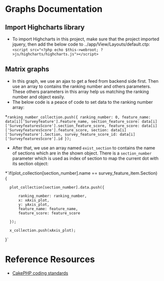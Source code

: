 # Graphs Documentation

## Import Highcharts library
* To import Highcharts in this project, make sure that the project imported jquery, then add the below code to ../app/View/Layouts/default.ctp:
    `<script src="<?php echo $this->webroot; ?>js/highcharts/highcharts.js"></script>`

## Matrix graphs
* In this graph, we use an ajax to get a feed from backend side first. Then use an array to contains the ranking number and others parameters. These others parameters in this array help us matching the ranking number and object easily.
* The below code is a peace of code to set data to the ranking number array:

*`ranking_number_collection.push({
       ranking_number: 0,
       feature_name: data[i]['Surveyfeature'].Feature_name,
       section_feature_score: data[i]['SurveyfeaturesScore'].section_feature_score,
       feature_score: data[i]['SurveyfeaturesScore'].feature_score,
       section: data[i]['Surveyfeature'].Section,
       survey_feature_score_id: data[i]['SurveyfeaturesScore'].id
     });`

* After that, we use an array named `exist_section` to contains the name of sections which are in the shown object. There is a `section_number` parameter which is used as index of section to map the current dot with its section object:

*`if(plot_collection[section_number].name == survey_feature_item.Section) {

      plot_collection[section_number].data.push({

          ranking_number: ranking_number,
          x: xAxis_plot,
          y: yAxis_plot,
          feature_name: feature_name,
          feature_score: feature_score

      });

      x_collection.push(xAxis_plot);
}`

# Reference Resources

* [CakePHP coding standards](http://book.cakephp.org/2.0/en/contributing/cakephp-coding-conventions.html)
